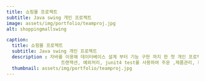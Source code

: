 ```yaml
---
title: 쇼핑몰 프로젝트
subtitle: Java swing 개인 프로젝트
image: assets/img/portfolio/teamproj.jpg
alt: shoppingmallswing

caption:
  title: 쇼핑몰 프로젝트
  subtitle: Java swing 개인 프로젝트
  description : 자바를 이용해 데이터베이스 설계 부터 기능 구현 까지 한 첫 개인 프로젝트 입니다
					트랜잭션, 예외처리, junit4 test를 사용하여 주문 ,제품관리, 회원관리 기능을  모두 구현 하였습니다
  thumbnail: assets/img/portfolio/teamproj.jpg
---
```



